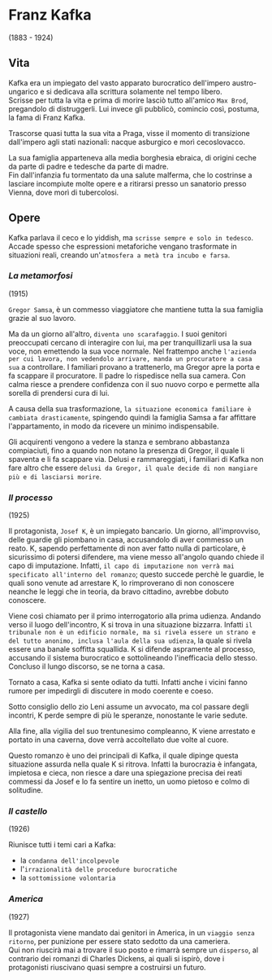 # Franz Kafka
(1883 - 1924)

## Vita

Kafka era un impiegato del vasto apparato burocratico dell'impero austro-ungarico e si dedicava alla scrittura solamente nel tempo libero.\
Scrisse per tutta la vita e prima di morire lasciò tutto all'amico `Max Brod`, pregandolo di distruggerli. Lui invece gli pubblicò, comincio così, postuma, la fama di Franz Kafka.

Trascorse quasi tutta la sua vita a Praga, visse il momento di transizione dall'impero agli stati nazionali: nacque asburgico e morì cecoslovacco.

La sua famiglia apparteneva alla media borghesia ebraica, di origini ceche da parte di padre e tedesche da parte di madre.\
Fin dall'infanzia fu tormentato da una salute malferma, che lo costrinse a lasciare incompiute molte opere e a ritirarsi presso un sanatorio presso Vienna, dove morì di tubercolosi.

## Opere

Kafka parlava il ceco e lo yiddish, ma `scrisse sempre e solo in tedesco`.\
Accade spesso che espressioni metaforiche vengano trasformate in situazioni reali, creando un'`atmosfera a metà tra incubo e farsa`.

### *La metamorfosi*
(1915)

`Gregor Samsa`, è un commesso viaggiatore che mantiene tutta la sua famiglia grazie al suo lavoro.

Ma da un giorno all'altro, `diventa uno scarafaggio`.
I suoi genitori preoccupati cercano di interagire con lui, ma per tranquillizarli usa la sua voce, non emettendo la sua voce normale. Nel frattempo anche `l'azienda per cui lavora, non vedendolo arrivare, manda un procuratore a casa sua` a controllare. I familiari provano a trattenerlo, ma Gregor apre la porta e fa scappare il procuratore. Il padre lo rispedisce nella sua camera. Con calma riesce a prendere confidenza con il suo nuovo corpo e permette alla sorella di prendersi cura di lui.

A causa della sua trasformazione, `la situazione economica familiare è cambiata drasticamente`, spingendo quindi la famiglia Samsa a far affittare l'appartamento, in modo da ricevere un minimo indispensabile. 

Gli acquirenti vengono a vedere la stanza e sembrano abbastanza compiaciuti, fino a quando non notano la presenza di Gregor, il quale li spaventa e li fa scappare via. Delusi e rammareggiati, i familiari di Kafka non fare altro che essere `delusi da Gregor, il quale decide di non mangiare più e di lasciarsi morire`.

### *Il processo*
(1925)

Il protagonista, `Josef K`, è un impiegato bancario. Un giorno, all'improvviso, delle guardie gli piombano in casa, accusandolo di aver commesso un reato. K, sapendo perfettamente di non aver fatto nulla di particolare, è sicurissimo di potersi difendere, ma viene messo all'angolo quando chiede il capo di imputazione. Infatti, `il capo di imputazione non verrà mai specificato all'interno del romanzo`; questo succede perchè le guardie, le quali sono venute ad arrestare K, lo rimproverano di non conoscere neanche le leggi che in teoria, da bravo cittadino, avrebbe dobuto conoscere. 

Viene così chiamato per il primo interrogatorio alla prima udienza. Andando verso il luogo dell'incontro, K si trova in una situazione bizzarra. Infatti `il tribunale non è un edificio normale, ma si rivela essere un strano e del tutto anonimo, inclusa l'aula della sua udienza`, la quale si rivela essere una banale soffitta squallida. K si difende aspramente al processo, accusando il sistema burocratico e sottolineando l'inefficacia dello stesso. Concluso il lungo discorso, se ne torna a casa.

Tornato a casa, Kafka si sente odiato da tutti. Infatti anche i vicini fanno rumore per impedirgli di discutere in modo coerente e coeso.

Sotto consiglio dello zio Leni assume un avvocato, ma col passare degli incontri, K perde sempre di più le speranze, nonostante le varie sedute.

Alla fine, alla vigilia del suo trentunesimo compleanno, K viene arrestato e portato in una caverna, dove verrà accoltellato due volte al cuore.

Questo romanzo è uno dei principali di Kafka, il quale dipinge questa situazione assurda nella quale K si ritrova. Infatti la burocrazia è infangata, impietosa e cieca, non riesce a dare una spiegazione precisa dei reati commessi da Josef e lo fa sentire un inetto, un uomo pietoso e colmo di solitudine.

### *Il castello*
(1926)

Riunisce tutti i temi cari a Kafka:
- la `condanna dell'incolpevole`
- l'`irrazionalità delle procedure burocratiche`
- la `sottomissione volontaria`

### *America*
(1927)

Il protagonista viene mandato dai genitori in America, in un `viaggio senza ritorno`, per punizione per essere stato sedotto da una cameriera.\
Qui non riuscirà mai a trovare il suo posto e rimarrà sempre un `disperso`, al contrario dei romanzi di Charles Dickens, ai quali si ispirò, dove i protagonisti riuscivano quasi sempre a costruirsi un futuro.
